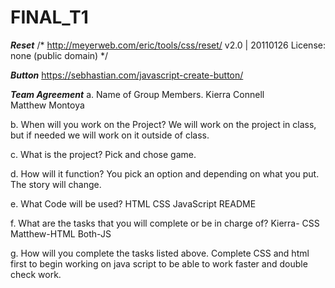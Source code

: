 # FINAL_T1

***Reset***
/* http://meyerweb.com/eric/tools/css/reset/ 
   v2.0 | 20110126
   License: none (public domain)
*/

***Button***
https://sebhastian.com/javascript-create-button/

***Team Agreement***
a. Name of Group Members.
     Kierra Connell   
     Matthew Montoya

b. When will you work on the Project?
     We will work on the project in class, but if needed we will work on it outside of class.

c. What is the project?
Pick and chose game. 

d. How will it function? 
You pick an option and depending on what you put. The story will change. 

e. What Code will be used?
     HTML
     CSS
     JavaScript
     README


f. What are the tasks that you will complete or be in charge of?
Kierra- CSS
Matthew-HTML
Both-JS


g. How will you complete the tasks listed above. 
Complete CSS and html first to begin working on java script to be able to work faster and double check work. 
